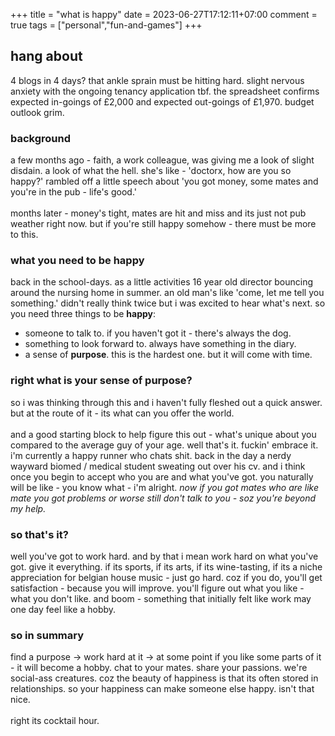 +++
title = "what is happy"
date = 2023-06-27T17:12:11+07:00
comment = true
tags = ["personal","fun-and-games"]
+++

## hang about
4 blogs in 4 days? that ankle sprain must be hitting hard. slight nervous anxiety with the ongoing tenancy application tbf. the spreadsheet confirms expected in-goings of £2,000 and expected out-goings of £1,970. budget outlook grim.

### background
a few months ago - faith, a work colleague, was giving me a look of slight disdain. a look of what the hell. she's like - 'doctorx, how are you so happy?' rambled off a little speech about 'you got money, some mates and you're in the pub - life's good.'
\
\
months later - money's tight, mates are hit and miss and its just not pub weather right now. but if you're still happy somehow - there must be more to this.

### what you need to be happy
back in the school-days. as a little activities 16 year old director bouncing around the nursing home in summer. an old man's like 'come, let me tell you something.' didn't really think twice but i was excited to hear what's next. so you need three things to be **happy**:

- someone to talk to. if you haven't got it - there's always the dog.
- something to look forward to. always have something in the diary.
- a sense of **purpose**. this is the hardest one. but it will come with time.

### right what is your sense of purpose?
so i was thinking through this and i haven't fully fleshed out a quick answer. but at the route of it - its what can you offer the world.
\
\
and a good starting block to help figure this out - what's unique about you compared to the average guy of your age. well that's it. fuckin' embrace it. i'm currently a happy runner who chats shit. back in the day a nerdy wayward biomed / medical student sweating out over his cv. and i think once you begin to accept who you are and what you've got. you naturally will be like - you know what - i'm alright. *now if you got mates who are like mate you got problems or worse still don't talk to you - soz you're beyond my help.*

### so that's it?
well you've got to work hard. and by that i mean work hard on what you've got. give it everything. if its sports, if its arts, if its wine-tasting, if its a niche appreciation for belgian house music - just go hard. coz if you do, you'll get satisfaction - because you will improve. you'll figure out what you like - what you don't like. and boom - something that initially felt like work may one day feel like a hobby.

### so in summary
find a purpose -> work hard at it -> at some point if you like some parts of it - it will become a hobby. chat to your mates. share your passions. we're social-ass creatures. coz the beauty of happiness is that its often stored in relationships. so your happiness can make someone else happy. isn't that nice.
\
\
right its cocktail hour.
